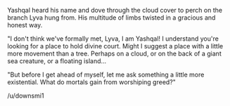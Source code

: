Yashqal heard his name and dove through the cloud cover to perch on the branch Lyva hung from. His multitude of limbs twisted in a gracious and honest way. 

"I don't think we've formally met, Lyva, I am Yashqal! I understand you're looking for a place to hold divine court. Might I suggest a place with a little more movement than a tree. Perhaps on a cloud, or on the back of a giant sea creature, or a floating island...

"But before I get ahead of myself, let me ask something a little more existential. What do mortals gain from worshiping greed?"

/u/downsmi1
